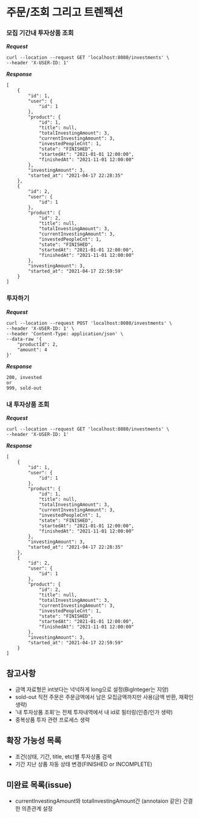 # 주문/조회 그리고 트렌젝션

### 모집 기간내 투자상품 조회
***Request***
```
curl --location --request GET 'localhost:8080/investments' \
--header 'X-USER-ID: 1'
```
***Response***
```
[
    {
        "id": 1,
        "user": {
            "id": 1
        },
        "product": {
            "id": 1,
            "title": null,
            "totalInvestingAmount": 3,
            "currentInvestingAmount": 3,
            "investedPeopleCnt": 1,
            "state": "FINISHED",
            "startedAt": "2021-01-01 12:00:00",
            "finishedAt": "2021-11-01 12:00:00"
        },
        "investingAmount": 3,
        "started_at": "2021-04-17 22:28:35"
    },
    {
        "id": 2,
        "user": {
            "id": 1
        },
        "product": {
            "id": 2,
            "title": null,
            "totalInvestingAmount": 3,
            "currentInvestingAmount": 3,
            "investedPeopleCnt": 1,
            "state": "FINISHED",
            "startedAt": "2021-01-01 12:00:00",
            "finishedAt": "2021-11-01 12:00:00"
        },
        "investingAmount": 3,
        "started_at": "2021-04-17 22:59:59"
    }
]
```


### 투자하기 
***Request***
```
curl --location --request POST 'localhost:8080/investments' \
--header 'X-USER-ID: 1' \
--header 'Content-Type: application/json' \
--data-raw '{
    "productId": 2,
    "amount": 4
}'
```
***Response***
```
200, invested
or
999, sold-out
```


### 내 투자상품 조회 
***Request***
```
curl --location --request GET 'localhost:8080/investments' \
--header 'X-USER-ID: 1'
```
***Response***
```
[
    {
        "id": 1,
        "user": {
            "id": 1
        },
        "product": {
            "id": 1,
            "title": null,
            "totalInvestingAmount": 3,
            "currentInvestingAmount": 3,
            "investedPeopleCnt": 1,
            "state": "FINISHED",
            "startedAt": "2021-01-01 12:00:00",
            "finishedAt": "2021-11-01 12:00:00"
        },
        "investingAmount": 3,
        "started_at": "2021-04-17 22:28:35"
    },
    {
        "id": 2,
        "user": {
            "id": 1
        },
        "product": {
            "id": 2,
            "title": null,
            "totalInvestingAmount": 3,
            "currentInvestingAmount": 3,
            "investedPeopleCnt": 1,
            "state": "FINISHED",
            "startedAt": "2021-01-01 12:00:00",
            "finishedAt": "2021-11-01 12:00:00"
        },
        "investingAmount": 3,
        "started_at": "2021-04-17 22:59:59"
    }
]
```


## 참고사항
- 금액 자료형은 int보다는 넉넉하게 long으로 설정(BigInteger는 지양)
- sold-out 직전 주문은 주문금액에서 남은 모집금액까지만 사용(금액 반환, 재확인 생략)
- '내 투자상품 조회'는 전체 투자내역에서 내 id로 필터링(인증/인가 생략)
- 중복상품 투자 관련 프로세스 생략

## 확장 가능성 목록
- 조건(상태, 기간, title, etc)별 투자상품 검색
- 기간 지난 상품 자동 상태 변경(FINISHED or INCOMPLETE)

## 미완료 목록(issue)
- currentInvestingAmount와 totalInvestingAmount간 (annotaion 같은) 간결한 의존관계 설정
